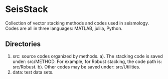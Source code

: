 # SeisStack
Collection of vector stacking methods and codes used in seismology. Codes are all in three languages: MATLAB, julila, Python.

##  Directories
1. src: source codes organized by methods.
    a). The stacking code is saved under: src/METHOD. For example, for Robust stacking, the code path is: src/Robust.
    b). Other codes may be saved under: src/Utilities.
2. data: test data sets.


